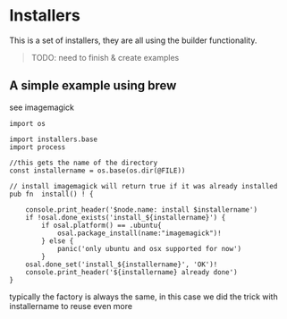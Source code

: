 # Installers

This is a set of installers, they are all using the builder functionality.

> TODO: need to finish & create examples

## A simple example using brew

see imagemagick

```golang
import os

import installers.base
import process

//this gets the name of the directory
const installername = os.base(os.dir(@FILE))

// install imagemagick will return true if it was already installed
pub fn  install() ! {

	console.print_header('$node.name: install $installername')
	if !osal.done_exists('install_${installername}') {
		if osal.platform() == .ubuntu{
			osal.package_install(name:"imagemagick")!
		} else {
			panic('only ubuntu and osx supported for now')
		}
	osal.done_set('install_${installername}', 'OK')!
	console.print_header('${installername} already done')
}

```

typically the factory is always the same, in this case we did the trick with installername to reuse even more
